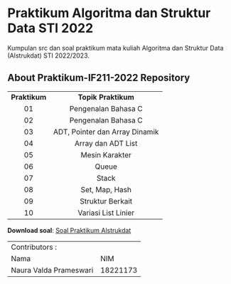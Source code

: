 # Praktikum Algoritma dan Struktur Data STI 2022
Kumpulan src dan soal praktikum mata kuliah Algoritma dan Struktur Data (Alstrukdat) STI 2022/2023.


## About Praktikum-IF211-2022 Repository

<table>
    <tr style="font-weight:bold">
        <td align="center">Praktikum</td>
        <td align="center">Topik Praktikum</td>
    </tr>
    <tr>
        <td align="center">01</td>
        <td align="center">Pengenalan Bahasa C</td>
    </tr>
    <tr>
        <td align="center">02</td>
        <td align="center">Pengenalan Bahasa C</td>
    </tr>
    <tr>
        <td align="center">03</td>
        <td align="center">ADT, Pointer dan Array Dinamik</td>
    </tr>
    <tr>
        <td align="center">04</td>
        <td align="center">Array dan ADT List</td>
    </tr>
    <tr>
        <td align="center">05</td>
        <td align="center">Mesin Karakter</td>
    </tr>
    <tr>
        <td align="center">06</td>
        <td align="center">Queue</td>
    </tr>
    <tr>
        <td align="center">07</td>
        <td align="center">Stack</td>
    </tr>
    <tr>
        <td align="center">08</td>
        <td align="center">Set, Map, Hash</td>
    </tr>
    <tr>
        <td align="center">09</td>
        <td align="center">Struktur Berkait</td>
    </tr>
    <tr>
        <td align="center">10</td>
        <td align="center">Variasi List Linier</td>
    </tr>
</table>

**Download soal**: [Soal Praktikum Alstrukdat](https://github.com/nauravalda/Praktikum-IF2111-2022/blob/main/Soal-Praktikum-IF2111-2022.pdf)




<table>
    <tr>
        <td colspan=3 align="left">Contributors :</td>
    </tr>
    <tr>
        <td>Nama</td>
        <td>NIM</td>
    </tr>
        <tr>
        <td>Naura Valda Prameswari</td>
        <td>18221173</td>
    </tr>
</table>